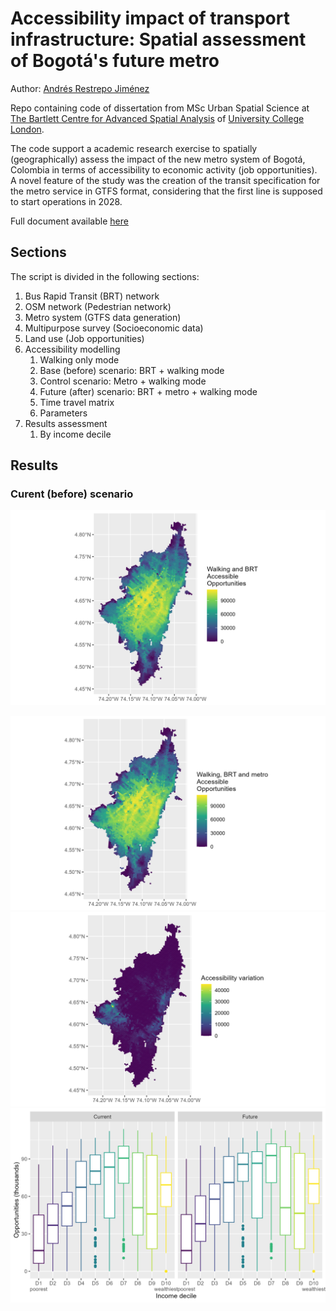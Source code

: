 # Accessibility impact of transport infrastructure: Spatial assessment of Bogotá's future metro

Author: [Andrés Restrepo Jiménez](https://www.linkedin.com/in/andres-restrepo-jimenez/)

Repo containing code of dissertation from MSc Urban Spatial Science at [The Bartlett Centre for Advanced Spatial Analysis](https://www.ucl.ac.uk/bartlett/casa/) of [University College London](https://www.ucl.ac.uk/).

The code support a academic research exercise to spatially (geographically) assess the impact of the new metro system of Bogotá, Colombia in terms of accessibility to economic activity (job opportunities). A novel feature of the study was the creation of the transit specification for the metro service in GTFS format, considering that the first line is supposed to start operations in 2028.

Full document available [here](https://www.researchgate.net/publication/377531023_Accessibility_impact_of_transport_infrastructure_Spatial_assessment_of_Bogota's_future_metro_system)

## Sections
The script is divided in the following sections:

1. Bus Rapid Transit (BRT) network
1. OSM network (Pedestrian network)
1. Metro system (GTFS data generation)
1. Multipurpose survey (Socioeconomic data)
1. Land use (Job opportunities)
1. Accessibility modelling
    1. Walking only mode
    1. Base (before) scenario: BRT + walking mode
    1. Control scenario: Metro + walking mode
    1. Future (after) scenario: BRT + metro + walking mode
    1. Time travel matrix
    1. Parameters
1. Results assessment
    1. By income decile

## Results

### Curent (before) scenario
![Curent (before) scenario](Data/Results/Images/Access_BRT_base.png "Curent (before) scenario")

![Future (after) scenario](Data/Results/Images/Access_BRT_Metro_base.png)
![Accessibility impact](Data/Results/Images/Access_diff_BRT_Metro_base.png)
![Accessibility results by income decile](Data/Results/Images/Boxplot_Access_All_by_income_decile.png)



